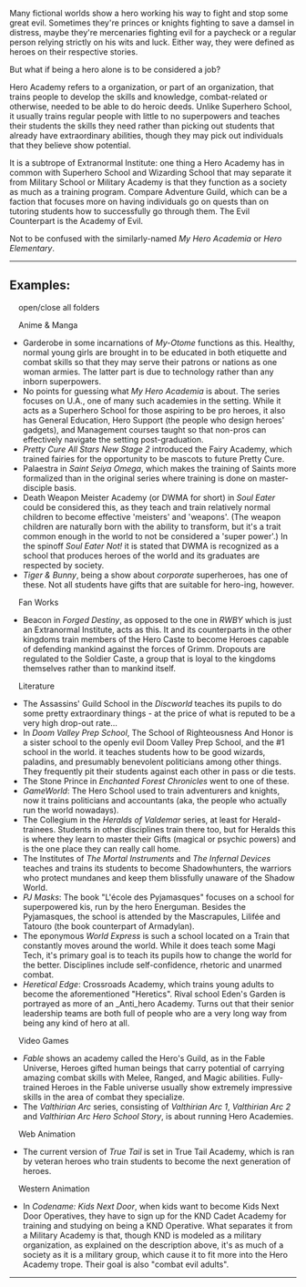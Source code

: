 Many fictional worlds show a hero working his way to fight and stop some great evil. Sometimes they're princes or knights fighting to save a damsel in distress, maybe they're mercenaries fighting evil for a paycheck or a regular person relying strictly on his wits and luck. Either way, they were defined as heroes on their respective stories.

But what if being a hero alone is to be considered a job?

Hero Academy refers to a organization, or part of an organization, that trains people to develop the skills and knowledge, combat-related or otherwise, needed to be able to do heroic deeds. Unlike Superhero School, it usually trains regular people with little to no superpowers and teaches their students the skills they need rather than picking out students that already have extraordinary abilities, though they may pick out individuals that they believe show potential.

It is a subtrope of Extranormal Institute: one thing a Hero Academy has in common with Superhero School and Wizarding School that may separate it from Military School or Military Academy is that they function as a society as much as a training program. Compare Adventure Guild, which can be a faction that focuses more on having individuals go on quests than on tutoring students how to successfully go through them. The Evil Counterpart is the Academy of Evil.

Not to be confused with the similarly-named _My Hero Academia_ or _Hero Elementary_.

___

## Examples:

    open/close all folders 

    Anime & Manga 

-   Garderobe in some incarnations of _My-Otome_ functions as this. Healthy, normal young girls are brought in to be educated in both etiquette and combat skills so that they may serve their patrons or nations as one woman armies. The latter part is due to technology rather than any inborn superpowers.
-   No points for guessing what _My Hero Academia_ is about. The series focuses on U.A., one of many such academies in the setting. While it acts as a Superhero School for those aspiring to be pro heroes, it also has General Education, Hero Support (the people who design heroes' gadgets), and Management courses taught so that non-pros can effectively navigate the setting post-graduation.
-   _Pretty Cure All Stars New Stage 2_ introduced the Fairy Academy, which trained fairies for the opportunity to be mascots to future Pretty Cure.
-   Palaestra in _Saint Seiya Omega_, which makes the training of Saints more formalized than in the original series where training is done on master-disciple basis.
-   Death Weapon Meister Academy (or DWMA for short) in _Soul Eater_ could be considered this, as they teach and train relatively normal children to become effective 'meisters' and 'weapons'. (The weapon children are naturally born with the ability to transform, but it's a trait common enough in the world to not be considered a 'super power'.) In the spinoff _Soul Eater Not!_ it is stated that DWMA is recognized as a school that produces heroes of the world and its graduates are respected by society.
-   _Tiger & Bunny_, being a show about _corporate_ superheroes, has one of these. Not all students have gifts that are suitable for hero-ing, however.

    Fan Works 

-   Beacon in _Forged Destiny_, as opposed to the one in _RWBY_ which is just an Extranormal Institute, acts as this. It and its counterparts in the other kingdoms train members of the Hero Caste to become Heroes capable of defending mankind against the forces of Grimm. Dropouts are regulated to the Soldier Caste, a group that is loyal to the kingdoms themselves rather than to mankind itself.

    Literature 

-   The Assassins' Guild School in the _Discworld_ teaches its pupils to do some pretty extraordinary things - at the price of what is reputed to be a very high drop-out rate...
-   In _Doom Valley Prep School_, The School of Righteousness And Honor is a sister school to the openly evil Doom Valley Prep School, and the #1 school in the world. it teaches students how to be good wizards, paladins, and presumably benevolent politicians among other things. They frequently pit their students against each other in pass or die tests.
-   The Stone Prince in _Enchanted Forest Chronicles_ went to one of these.
-   _GameWorld_: The Hero School used to train adventurers and knights, now it trains politicians and accountants (aka, the people who actually run the world nowadays).
-   The Collegium in the _Heralds of Valdemar_ series, at least for Herald-trainees. Students in other disciplines train there too, but for Heralds this is where they learn to master their Gifts (magical or psychic powers) and is the one place they can really call home.
-   The Institutes of _The Mortal Instruments_ and _The Infernal Devices_ teaches and trains its students to become Shadowhunters, the warriors who protect mundanes and keep them blissfully unaware of the Shadow World.
-   _PJ Masks_: The book "L'école des Pyjamasques" focuses on a school for superpowered kis, run by the hero Energuman. Besides the Pyjamasques, the school is attended by the Mascrapules, Lilifée and Tatouro (the book counterpart of Armadylan).
-   The eponymous _World Express_ is such a school located on a Train that constantly moves around the world. While it does teach some Magi Tech, it's primary goal is to teach its pupils how to change the world for the better. Disciplines include self-confidence, rhetoric and unarmed combat.
-   _Heretical Edge_: Crossroads Academy, which trains young adults to become the aforementioned "Heretics". Rival school Eden's Garden is portrayed as more of an _Anti_hero Academy. Turns out that their senior leadership teams are both full of people who are a very long way from being any kind of hero at all.

    Video Games 

-   _Fable_ shows an academy called the Hero's Guild, as in the Fable Universe, Heroes gifted human beings that carry potential of carrying amazing combat skills with Melee, Ranged, and Magic abilities. Fully-trained Heroes in the Fable universe usually show extremely impressive skills in the area of combat they specialize.
-   The _Valthirian Arc_ series, consisting of _Valthirian Arc 1_, _Valthirian Arc 2_ and _Valthirian Arc Hero School Story_, is about running Hero Academies.

    Web Animation 

-   The current version of _True Tail_ is set in True Tail Academy, which is ran by veteran heroes who train students to become the next generation of heroes.

    Western Animation 

-   In _Codename: Kids Next Door_, when kids want to become Kids Next Door Operatives, they have to sign up for the KND Cadet Academy for training and studying on being a KND Operative. What separates it from a Military Academy is that, though KND is modeled as a military organization, as explained on the description above, it's as much of a society as it is a military group, which cause it to fit more into the Hero Academy trope. Their goal is also "combat evil adults".

___